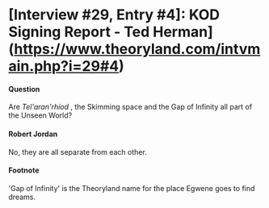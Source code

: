 # [Interview #29, Entry #4]: KOD Signing Report - Ted Herman](https://www.theoryland.com/intvmain.php?i=29#4)

#### Question

Are
*Tel'aran'rhiod*
, the Skimming space and the Gap of Infinity all part of the Unseen World?

#### Robert Jordan

No, they are all separate from each other.

#### Footnote

'Gap of Infinity' is the Theoryland name for the place Egwene goes to find dreams.

